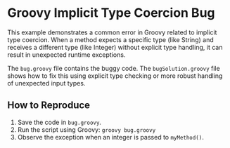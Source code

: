# Groovy Implicit Type Coercion Bug
This example demonstrates a common error in Groovy related to implicit type coercion.  When a method expects a specific type (like String) and receives a different type (like Integer) without explicit type handling, it can result in unexpected runtime exceptions.

The `bug.groovy` file contains the buggy code.  The `bugSolution.groovy` file shows how to fix this using explicit type checking or more robust handling of unexpected input types.

## How to Reproduce
1. Save the code in `bug.groovy`.
2. Run the script using Groovy: `groovy bug.groovy`
3. Observe the exception when an integer is passed to `myMethod()`.